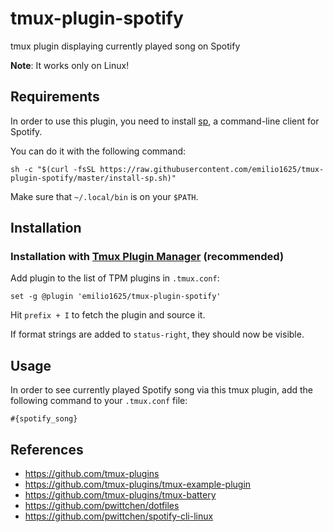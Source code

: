 # tmux-plugin-spotify
tmux plugin displaying currently played song on Spotify

**Note**: It works only on Linux!

Requirements
------------

In order to use this plugin, you need to install [sp](https://gist.github.com/emilio1625/5e8f9e5d81965b9b69d8c5c0bbcab8cb), a command-line client for Spotify.

You can do it with the following command:

```
sh -c "$(curl -fsSL https://raw.githubusercontent.com/emilio1625/tmux-plugin-spotify/master/install-sp.sh)"
```

Make sure that `~/.local/bin` is on your `$PATH`.

Installation
------------
### Installation with [Tmux Plugin Manager](https://github.com/tmux-plugins/tpm) (recommended)

Add plugin to the list of TPM plugins in `.tmux.conf`:

```
set -g @plugin 'emilio1625/tmux-plugin-spotify'
```

Hit `prefix + I` to fetch the plugin and source it.

If format strings are added to `status-right`, they should now be visible.

Usage
-----

In order to see currently played Spotify song via this tmux plugin, add the following command to your `.tmux.conf` file:

```
#{spotify_song}
```

References
----------
- https://github.com/tmux-plugins
- https://github.com/tmux-plugins/tmux-example-plugin
- https://github.com/tmux-plugins/tmux-battery
- https://github.com/pwittchen/dotfiles
- https://github.com/pwittchen/spotify-cli-linux
